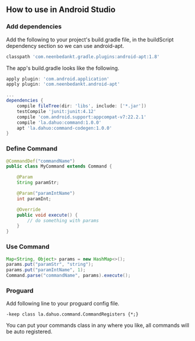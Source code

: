 ## How to use in Android Studio

### Add dependencies

Add the following to your project's build.gradle file, in the buildScript dependency section so we can use android-apt.

```gradle
classpath 'com.neenbedankt.gradle.plugins:android-apt:1.8'
```

The app's build.gradle looks like the following.

```gradle
apply plugin: 'com.android.application'
apply plugin: 'com.neenbedankt.android-apt'

...
dependencies {
    compile fileTree(dir: 'libs', include: ['*.jar'])
    testCompile 'junit:junit:4.12'
    compile 'com.android.support:appcompat-v7:22.2.1'
    compile 'la.dahuo:command:1.0.0'
    apt 'la.dahuo:command-codegen:1.0.0'
}
```

### Define Command

```java
@CommandDef("commandName")
public class MyCommand extends Command {

    @Param
    String paramStr;

    @Param("paramIntName")
    int paramInt;

    @Override
    public void execute() {
        // do something with params
    }
}
```

### Use Command

```java
Map<String, Object> params = new HashMap<>();
params.put("paramStr", "string");
params.put("paramIntName", 1);
Command.parse("commandName", params).execute();
```

### Proguard

Add following line to your proguard config file.
```
-keep class la.dahuo.command.CommandRegisters {*;}
```

You can put your commands class in any where you like, all commands will be auto registered.